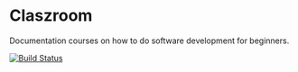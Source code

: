 # Claszroom

Documentation courses on how to do software development for beginners.

[![Build Status](https://travis-ci.com/zthun/claszroom.svg?branch=latest)](https://travis-ci.com/zthun/claszroom)
